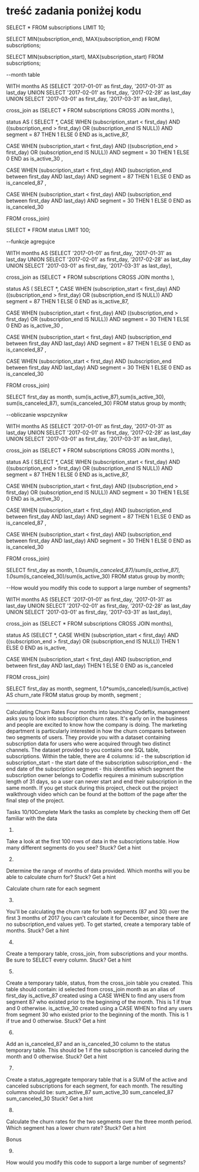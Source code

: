 # treść zadania poniżej kodu

 SELECT *
 FROM subscriptions
 LIMIT 10;
 
 SELECT MIN(subscription_end), MAX(subscription_end)
 FROM 
 subscriptions;
 
 SELECT MIN(subscription_start), MAX(subscription_start)
 FROM 
 subscriptions;
 
 --month table
 
WITH months AS
(SELECT
  '2017-01-01' as first_day,
  '2017-01-31' as last_day
UNION
SELECT
  '2017-02-01' as first_day,
  '2017-02-28' as last_day
UNION
SELECT
  '2017-03-01' as first_day,
  '2017-03-31' as last_day),

cross_join as 
(SELECT * 
FROM subscriptions CROSS JOIN months
),

status AS
(
SELECT *,
 	CASE
  WHEN 
 		(subscription_start < first_day)
  	AND 
 		((subscription_end > first_day)
    OR (subscription_end IS NULL)) AND
  	segment = 87
 	THEN 1
	ELSE 0
  END as is_active_87,
  
CASE
  WHEN 
 		(subscription_start < first_day)
  	AND 
 		((subscription_end > first_day)
    OR (subscription_end IS NULL)) AND
  	segment = 30
 	THEN 1
	ELSE 0
  END as is_active_30
 ,
  
CASE
 WHEN 
 		(subscription_start < first_day)
 	AND 
		(subscription_end between first_day AND last_day) AND segment = 87
	THEN 1
	ELSE 0
 END as is_canceled_87
  ,
  
CASE
 WHEN 
 (subscription_start < first_day)
  AND 
	(subscription_end between first_day AND last_day) AND segment = 30
THEN 1
	ELSE 0
END as is_canceled_30

FROM cross_join)

SELECT *
FROM status
LIMIT 100;

--funkcje agregujce

WITH months AS
(SELECT
  '2017-01-01' as first_day,
  '2017-01-31' as last_day
UNION
SELECT
  '2017-02-01' as first_day,
  '2017-02-28' as last_day
UNION
SELECT
  '2017-03-01' as first_day,
  '2017-03-31' as last_day),

cross_join as 
(SELECT * 
FROM subscriptions CROSS JOIN months
),

status AS
(
SELECT *,
 	CASE
  WHEN 
 		(subscription_start < first_day)
  	AND 
 		((subscription_end > first_day)
    OR (subscription_end IS NULL)) AND
  	segment = 87
 	THEN 1
	ELSE 0
  END as is_active_87,
  
CASE
  WHEN 
 		(subscription_start < first_day)
  	AND 
 		((subscription_end > first_day)
    OR (subscription_end IS NULL)) AND
  	segment = 30
 	THEN 1
	ELSE 0
  END as is_active_30
 ,
  
CASE
 WHEN 
 		(subscription_start < first_day)
 	AND 
		(subscription_end between first_day AND last_day) AND segment = 87
	THEN 1
	ELSE 0
 END as is_canceled_87
  ,
  
CASE
 WHEN 
 (subscription_start < first_day)
  AND 
	(subscription_end between first_day AND last_day) AND segment = 30
THEN 1
	ELSE 0
END as is_canceled_30

FROM cross_join)

SELECT first_day as month, sum(is_active_87),sum(is_active_30), sum(is_canceled_87), sum(is_canceled_30)
FROM status
group by month;

--obliczanie wspczynikw

WITH months AS
(SELECT
  '2017-01-01' as first_day,
  '2017-01-31' as last_day
UNION
SELECT
  '2017-02-01' as first_day,
  '2017-02-28' as last_day
UNION
SELECT
  '2017-03-01' as first_day,
  '2017-03-31' as last_day),

cross_join as 
(SELECT * 
FROM subscriptions CROSS JOIN months
),

status AS
(
SELECT *,
 	CASE
  WHEN 
 		(subscription_start < first_day)
  	AND 
 		((subscription_end > first_day)
    OR (subscription_end IS NULL)) AND
  	segment = 87
 	THEN 1
	ELSE 0
  END as is_active_87,
  
CASE
  WHEN 
 		(subscription_start < first_day)
  	AND 
 		((subscription_end > first_day)
    OR (subscription_end IS NULL)) AND
  	segment = 30
 	THEN 1
	ELSE 0
  END as is_active_30
 ,
  
CASE
 WHEN 
 		(subscription_start < first_day)
 	AND 
		(subscription_end between first_day AND last_day) AND segment = 87
	THEN 1
	ELSE 0
 END as is_canceled_87
  ,
  
CASE
 WHEN 
 (subscription_start < first_day)
  AND 
	(subscription_end between first_day AND last_day) AND segment = 30
THEN 1
	ELSE 0
END as is_canceled_30

FROM cross_join)

SELECT first_day as month, 1.0*sum(is_canceled_87)/sum(is_active_87), 1.0*sum(is_canceled_30)/sum(is_active_30)
FROM status
group by month;

--How would you modify this code to support a large number of segments?

WITH months AS
(SELECT
  '2017-01-01' as first_day,
  '2017-01-31' as last_day
UNION
SELECT
  '2017-02-01' as first_day,
  '2017-02-28' as last_day
UNION
SELECT
  '2017-03-01' as first_day,
  '2017-03-31' as last_day),
  

cross_join as 
(SELECT * 
FROM subscriptions CROSS JOIN months),

status AS
(SELECT *,
 	CASE
  WHEN 
 		(subscription_start < first_day)
  AND 
 		((subscription_end > first_day)
  OR (subscription_end IS NULL)) 
  THEN 1
	ELSE 0
  END as is_active,
  
CASE
  WHEN 
 		(subscription_start < first_day)
 	AND 
		(subscription_end between first_day AND last_day) 
	THEN 1
	ELSE 0
  END as is_canceled
  
FROM cross_join)

SELECT first_day as month, segment, 1.0*sum(is_canceled)/sum(is_active) AS churn_rate
FROM status
group by month, segment
;


-------------------------
Calculating Churn Rates
Four months into launching Codeflix, management asks you to look into subscription churn rates. It's early on in the business and people are excited to know how the company is doing.
The marketing department is particularly interested in how the churn compares between two segments of users. They provide you with a dataset containing subscription data for users who were acquired through two distinct channels.
The dataset provided to you contains one SQL table, subscriptions. Within the table, there are 4 columns:
id - the subscription id
subscription_start - the start date of the subscription
subscription_end - the end date of the subscription
segment - this identifies which segment the subscription owner belongs to
Codeflix requires a minimum subscription length of 31 days, so a user can never start and end their subscription in the same month.
If you get stuck during this project, check out the project walkthrough video which can be found at the bottom of the page after the final step of the project.

Tasks
10/10Complete
Mark the tasks as complete by checking them off
Get familiar with the data

1.
Take a look at the first 100 rows of data in the subscriptions table. How many different segments do you see?
Stuck? Get a hint


2.
Determine the range of months of data provided. Which months will you be able to calculate churn for?
Stuck? Get a hint

Calculate churn rate for each segment

3.
You'll be calculating the churn rate for both segments (87 and 30) over the first 3 months of 2017 (you can't calculate it for December, since there are no subscription_end values yet). To get started, create a temporary table of months.
Stuck? Get a hint


4.
Create a temporary table, cross_join, from subscriptions and your months. Be sure to SELECT every column. 
Stuck? Get a hint


5.
Create a temporary table, status, from the cross_join table you created. This table should contain:
id selected from cross_join
month as an alias of first_day
is_active_87 created using a CASE WHEN to find any users from segment 87 who existed prior to the beginning of the month. This is 1 if true and 0 otherwise.
is_active_30 created using a CASE WHEN to find any users from segment 30 who existed prior to the beginning of the month. This is 1 if true and 0 otherwise.
Stuck? Get a hint


6.
Add an is_canceled_87 and an is_canceled_30 column to the status temporary table. This should be 1 if the subscription is canceled during the month and 0 otherwise.
Stuck? Get a hint


7.
Create a status_aggregate temporary table that is a SUM of the active and canceled subscriptions for each segment, for each month.
The resulting columns should be:
sum_active_87
sum_active_30
sum_canceled_87
sum_canceled_30
Stuck? Get a hint


8.
Calculate the churn rates for the two segments over the three month period. Which segment has a lower churn rate?
Stuck? Get a hint

Bonus

9.
How would you modify this code to support a large number of segments?
